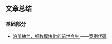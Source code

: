 ## 文章总结

### 基础部分

- [泊茧抽丝，细数模块化的前世今生
  ](https://zcxiaobao.github.io/front-end-engineering-handbook/module/origin.html#%E5%86%99%E5%9C%A8%E5%89%8D%E9%9D%A2)——[案例代码](./code/1.no-module/)
